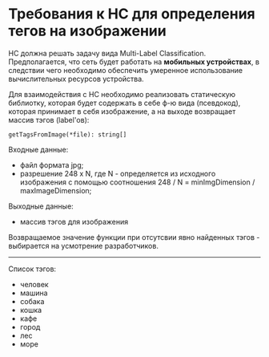 
# Требования к НС для определения тегов на изображении

НC должна решать задачу вида Multi-Label Classification. Предполагается, что сеть будет работать
на **мобильных устройствах**, в следствии чего необходимо обеспечить умеренное использование вычислительных
ресурсов устройства. 

Для взаимодействия с НС необходимо реализовать статическую библиотку, которая будет содержать в себе ф-ю вида (псевдокод), которая принимает в себя изображение, а на выходе возвращает массив тэгов (label'ов):
```
getTagsFromImage(*file): string[]
```
Входные данные:
 * файл формата jpg;
 * разрешение 248 x N, где N - определяется из исходного изображения
 с помощью соотношения 248 / N = minImgDimension / maxImageDimension;

Выходные данные:
 * маccив тэгов для изображения

Возвращаемое значение функции при отсутсвии явно найденных тэгов - выбирается на усмотрение разработчиков.

---
  
Список тэгов:  
* человек
* машина
* собака
* кошка
* кафе
* город
* лес
* море

 
